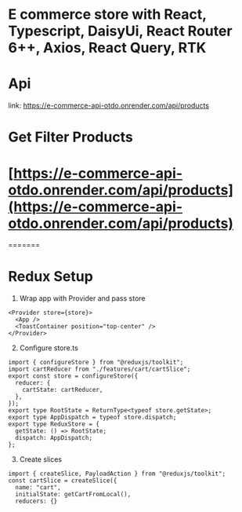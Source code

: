 # E commerce store with React, Typescript, DaisyUi, React Router 6++, Axios, React Query, RTK

# Api

link: https://e-commerce-api-otdo.onrender.com/api/products

# Get Filter Products

# [https://e-commerce-api-otdo.onrender.com/api/products](https://e-commerce-api-otdo.onrender.com/api/products)

=======

# Redux Setup

1.  Wrap app with Provider and pass store

```tsx
<Provider store={store}>
  <App />
  <ToastContainer position="top-center" />
</Provider>
```

2. Configure store.ts

```tsx
import { configureStore } from "@reduxjs/toolkit";
import cartReducer from "./features/cart/cartSlice";
export const store = configureStore({
  reducer: {
    cartState: cartReducer,
  },
});
export type RootState = ReturnType<typeof store.getState>;
export type AppDispatch = typeof store.dispatch;
export type ReduxStore = {
  getState: () => RootState;
  dispatch: AppDispatch;
};
```

3. Create slices

```tsx
import { createSlice, PayloadAction } from "@reduxjs/toolkit";
const cartSlice = createSlice({
  name: "cart",
  initialState: getCartFromLocal(),
  reducers: {}
```
